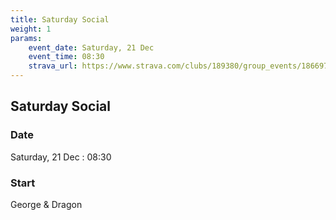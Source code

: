 ```yaml
---
title: Saturday Social 
weight: 1
params:
    event_date: Saturday, 21 Dec
    event_time: 08:30
    strava_url: https://www.strava.com/clubs/189380/group_events/1866973
---
```


## Saturday Social  



### Date

Saturday, 21 Dec : 08:30

### Start

George &amp; Dragon


